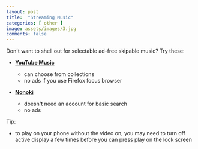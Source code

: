 ```yaml
---
layout: post
title:  "Streaming Music"
categories: [ other ]
image: assets/images/3.jpg
comments: false
---
```


Don't want to shell out for selectable ad-free skipable music?  Try these:

+ **[YouTube Music](https://music.youtube.com/)** 
    - can choose from collections
    - no ads if you use Firefox focus browser

+ **[Nonoki](https://nonoki.com/)** 
    - doesn't need an account for basic search
    - no ads

Tip:
- to play on your phone without the video on, you may need to turn off active display a few times before you can press play on the lock screen

